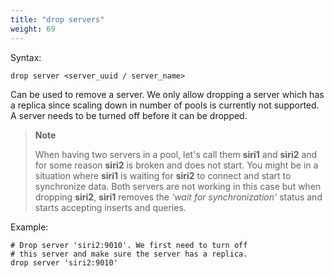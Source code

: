 ```yaml
---
title: "drop servers"
weight: 69
---
```


Syntax:

    drop server <server_uuid / server_name>

Can be used to remove a server. We only allow dropping a server which has a
replica since scaling down in number of pools is currently not supported.
A server needs to be turned off before it can be dropped.

>**Note**
>
>When having two servers in a pool, let's call them **siri1** and **siri2** and for some
>reason **siri2** is broken and does not start. You might be in a situation where
>**siri1** is waiting for **siri2** to connect and start to synchronize data. Both
>servers are not working in this case but when dropping **siri2**, **siri1** removes
>the *'wait for synchronization'* status and starts accepting inserts and queries.

Example:

    # Drop server 'siri2:9010'. We first need to turn off
    # this server and make sure the server has a replica.
    drop server 'siri2:9010'
